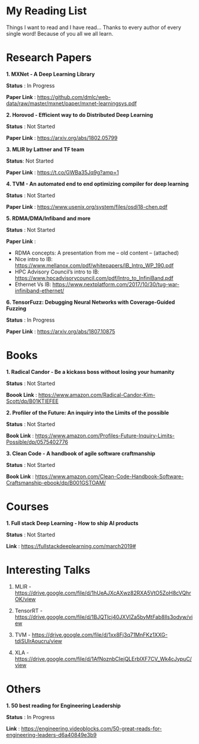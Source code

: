 # My Reading List
Things I want to read and I have read... Thanks to every author of every single word! Because of you all we all learn.

# Research Papers

**1. MXNet - A Deep Learning Library**

**Status** : In Progress

**Paper Link** : https://github.com/dmlc/web-data/raw/master/mxnet/paper/mxnet-learningsys.pdf

**2. Horovod - Efficient way to do Distributed Deep Learning**

**Status** : Not Started

**Paper Link** : https://arxiv.org/abs/1802.05799

**3. MLIR by Lattner and TF team**

**Status**: Not Started

**Paper Link** : https://t.co/GWBa35Jq9g?amp=1

**4. TVM - An automated end to end optimizing compiler for deep learning**

**Status** : Not Started

**Paper Link** : https://www.usenix.org/system/files/osdi18-chen.pdf

**5. RDMA/DMA/Infiband and more**

**Status** : Not Started

**Paper Link** :

* RDMA concepts: A presentation from me – old content – (attached)
* Nice intro to IB: https://www.mellanox.com/pdf/whitepapers/IB_Intro_WP_190.pdf
* HPC Advisory Council’s intro to IB: https://www.hpcadvisorycouncil.com/pdf/Intro_to_InfiniBand.pdf
* Ethernet Vs IB: https://www.nextplatform.com/2017/10/30/tug-war-infiniband-ethernet/

**6. TensorFuzz: Debugging Neural Networks with Coverage-Guided Fuzzing**

**Status** : In Progress

**Paper Link** : https://arxiv.org/abs/1807.10875

# Books

**1. Radical Candor - Be a kickass boss without losing your humanity**

**Status** : Not Started

**Boook Link** : https://www.amazon.com/Radical-Candor-Kim-Scott/dp/B01KTIEFEE

**2. Profiler of the Future: An inquiry into the Limits of the possible**

**Status** : Not Started

**Book Link** : https://www.amazon.com/Profiles-Future-Inquiry-Limits-Possible/dp/0575402776

**3. Clean Code - A handbook of agile software craftmanship**

**Status** : Not Started

**Book Link** : https://www.amazon.com/Clean-Code-Handbook-Software-Craftsmanship-ebook/dp/B001GSTOAM/


# Courses

**1. Full stack Deep Learning - How to ship AI products**

**Status** : Not Started

**Link** : https://fullstackdeeplearning.com/march2019#


# Interesting Talks

1. MLIR - https://drive.google.com/file/d/1hUeAJXcAXwz82RXA5VtO5ZoH8cVQhrOK/view

2. TensorRT - https://drive.google.com/file/d/1BJQTlcj40JXVIZa5byMtFab8lls3odyw/view

3. TVM - https://drive.google.com/file/d/1xx8Fj3q71MnFKz1XXG-tdiSUlrAoucru/view

4. XLA - https://drive.google.com/file/d/1AfNoznbCIejQLErblXF7CV_Wk4cJypuC/view

# Others

**1. 50 best reading for Engineering Leadership**

**Status** : In Progress
 
 **Link** : https://engineering.videoblocks.com/50-great-reads-for-engineering-leaders-d6a40849e3b9
